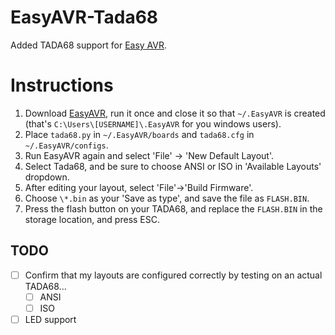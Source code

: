 # EasyAVR-Tada68
Added TADA68 support for [Easy AVR](https://github.com/dhowland/EasyAVR).

# Instructions
1. Download [EasyAVR](https://github.com/dhowland/EasyAVR), run it once and close it so that `~/.EasyAVR` is created (that's `C:\Users\[USERNAME]\.EasyAVR` for you windows users).
2. Place `tada68.py` in `~/.EasyAVR/boards` and `tada68.cfg` in `~/.EasyAVR/configs`.
3. Run EasyAVR again and select 'File' -> 'New Default Layout'. 
4. Select Tada68, and be sure to choose ANSI or ISO in 'Available Layouts' dropdown.
5. After editing your layout, select 'File'->'Build Firmware'. 
6. Choose `\*.bin` as your 'Save as type', and save the file as `FLASH.BIN`. 
7. Press the flash button on your TADA68, and replace the `FLASH.BIN` in the storage location, and press ESC.


## TODO
- [ ] Confirm that my layouts are configured correctly by testing on an actual TADA68...
  - [ ] ANSI
  - [ ] ISO
- [ ] LED support
